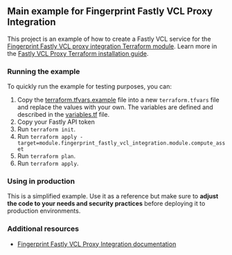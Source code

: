 ## Main example for Fingerprint Fastly VCL Proxy Integration

This project is an example of how to create a Fastly VCL service for the [Fingerprint Fastly VCL proxy integration Terraform module](https://github.com/fingerprintjs/terraform-fastly-fingerprint-vcl-proxy-integration).
Learn more in the [Fastly VCL Proxy Terraform installation guide](https://dev.fingerprint.com/docs/deploy-fastly-vcl-using-terraform).

### Running the example

To quickly run the example for testing purposes, you can:

1. Copy the [terraform.tfvars.example](./terraform.tfvars.example) file into a new `terraform.tfvars` file and replace the values with your own. The variables are defined and described in the [variables.tf](./variables.tf) file.
2. Copy your Fastly API token
3. Run `terraform init`.
4. Run `terraform apply -target=module.fingerprint_fastly_vcl_integration.module.compute_asset`
5. Run `terraform plan`.
6. Run `terraform apply`.

### Using in production

This is a simplified example. Use it as a reference but make sure to **adjust the code to your needs and security practices** before deploying it to production environments.

### Additional resources

- [Fingerprint Fastly VCL Proxy Integration documentation](https://dev.fingerprint.com/docs/fastly-vcl-proxy-integration)
